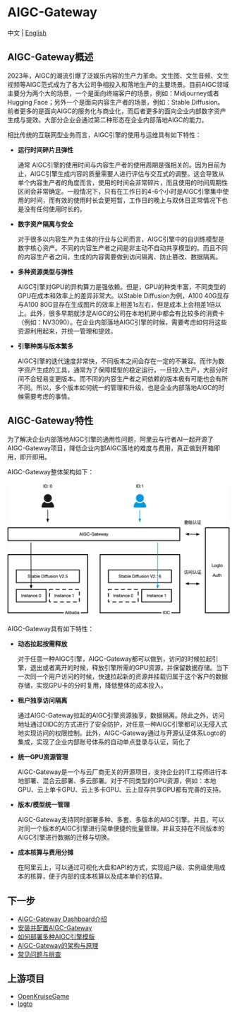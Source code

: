 # AIGC-Gateway

中文 | [English](./docs/en/README.md)

## AIGC-Gateway概述

2023年，AIGC的潮流引爆了泛娱乐内容的生产力革命。文生图、文生音频、文生视频等AIGC范式成为了各大公司争相投入和落地生产的主要场景。目前AIGC领域主要分为两个大的场景，一个是面向终端客户的场景，例如：Midjourney或者Hugging Face；另外一个是面向内容生产者的场景，例如：Stable Diffusion。前者更多的是面向AIGC的服务化与商业化，而后者更多的面向企业内部数字资产生成与提效。大部分企业会通过第二种形态在企业内部落地AIGC的能力。

相比传统的互联网型业务而言，AIGC引擎的使用与运维具有如下特性：

- **运行时间碎片且弹性**

    通常 AIGC引擎的使用时间与内容生产者的使用周期是强相关的。因为目前为止，AIGC引擎生成内容的质量需要人进行评估与交互式的调整。这会导致从单个内容生产者的角度而言，使用的时间会非常碎片，而且使用的时间周期性区间会非常确定。一般情况下，只有在工作日的4-6个小时是AIGC引擎集中使用的时间，而有效的使用时长会更短暂，工作日的晚上与双休日正常情况下也是没有任何使用时长的。


- **数字资产隔离与安全**

    对于很多以内容生产为主体的行业与公司而言，AIGC引擎中的自训练模型是数字核心资产。不同的内容生产者之间是非主动不自动共享模型的。而且不同的内容生产者之间，生成的内容需要做到访问隔离、防止篡改、数据隔离。


- **多种资源类型与弹性**

   AIGC引擎对GPU的异构算力是强依赖。但是，GPU的种类丰富，不同类型的GPU在成本和效率上的差异非常大。以Stable Diffusion为例，A100 40G显存与A100 80G显存在生成图片的效率上相差1s左右，但是成本上会相差1倍以上。此外，很多早期就涉足AIGC的公司在本地机房中都会有比较多的消费卡（例如：NV3090）。在企业内部落地AIGC引擎的时候，需要考虑如何将这些资源利用起来，并统一管理和提效。


- **引擎种类与版本繁多**

   AIGC引擎的迭代速度非常快，不同版本之间会存在一定的不兼容。而作为数字资产生成的工具，通常为了保障模型的稳定运行，一旦投入生产，大部分时间不会轻易变更版本。而不同的内容生产者之间依赖的版本极有可能也会有所不同。所以，多个版本如何统一的管理和升级，也是企业内部落地AIGC的时候需要考虑的事情。


## AIGC-Gateway特性

为了解决企业内部落地AIGC引擎的通用性问题，阿里云与行者AI一起开源了AIGC-Gateway项目，降低企业内部AIGC落地的难度与费用，真正做到开箱即用，即开即用。

AIGC-Gateway整体架构如下：

![architecture](./docs/images/arch.png)

AIGC-Gateway具有如下特性：
- **动态拉起按需释放**

  对于任意一种AIGC引擎，AIGC-Gateway都可以做到，访问的时候拉起引擎，退出或者离开的时候，释放引擎所需的GPU资源，并保留数据存储。当下一次同一个用户访问的时候，快速拉起新的资源并挂载归属于这个客户的数据存储，实现GPU卡的分时复用，降低整体的成本投入。


- **租户独享访问隔离**

  通过AIGC-Gateway拉起的AIGC引擎资源独享，数据隔离。除此之外，访问地址通过OIDC的方式进行了安全防护，对任意一种AIGC引擎都可以无侵入式地实现访问的权限控制。此外，AIGC-Gateway通过与开源认证体系Logto的集成，实现了企业内部账号体系的自动单点登录与认证，简化了


- **统一GPU资源管理**

  AIGC-Gateway是一个与云厂商无关的开源项目，支持企业的IT工程师进行本地部署、混合云部署、多云部署。对于不同类型的GPU资源，例如：本地GPU、云上单卡GPU、云上多卡GPU、云上显存共享GPU都有完善的支持。


- **版本/模型统一管理**

  AIGC-Gateway支持同时部署多种、多套、多版本的AIGC引擎。并且，可以对同一个版本的AIGC引擎进行简单便捷的批量管理。并且支持在不同版本的AIGC引擎进行数据的迁移与切换。


- **成本核算与费用分摊**

  在阿里云上，可以通过可视化大盘和API的方式，实现组户级、实例级使用成本的核算，便于内部的成本核算以及成本单价的估算。


## 下一步

- [AIGC-Gateway Dashboard介绍](./docs/Dashboard介绍.md)
- [安装并配置AIGC-Gateway](./docs/安装部署.md)
- [如何部署多种AIGC引擎模版](./docs/模版管理.md)
- [AIGC-Gateway的架构与原理](./docs/架构原理.md)
- [常见问题与排查](./docs/常见问题.md)

## 上游项目

- [OpenKruiseGame](https://github.com/openkruise/kruise-game)
- [logto](https://github.com/logto-io/logto/)
